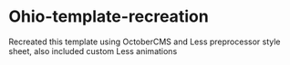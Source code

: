 # Ohio-template-recreation
Recreated this template using OctoberCMS and Less preprocessor style sheet, also included custom Less animations 
